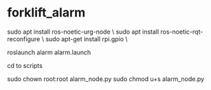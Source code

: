 # forklift_alarm
sudo apt install ros-noetic-urg-node \\
sudo apt install ros-noetic-rqt-reconfigure \\
sudo apt-get install rpi.gpio \\


roslaunch alarm alarm.launch

cd to scripts

sudo chown root:root alarm_node.py 
sudo chmod u+s alarm_node.py
